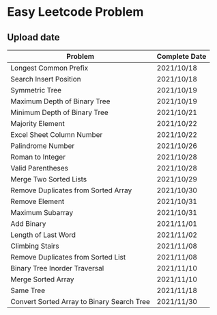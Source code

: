 # Easy Leetcode Problem

## Upload date
| Problem | Complete Date |  
| --- | --- |  
| Longest Common Prefix | 2021/10/18 |  
| Search Insert Position | 2021/10/18 |  
| Symmetric Tree | 2021/10/19 | 
| Maximum Depth of Binary Tree | 2021/10/19 |  
| Minimum Depth of Binary Tree | 2021/10/21 |    
| Majority Element | 2021/10/22 |  
| Excel Sheet Column Number | 2021/10/22 |  
| Palindrome Number | 2021/10/26 |
| Roman to Integer | 2021/10/28 |
| Valid Parentheses | 2021/10/28 |
| Merge Two Sorted Lists | 2021/10/29 |
| Remove Duplicates from Sorted Array | 2021/10/30 |
| Remove Element | 2021/10/31 |
| Maximum Subarray | 2021/10/31 |
| Add Binary | 2021/11/01 |
| Length of Last Word | 2021/11/02 |
| Climbing Stairs | 2021/11/08 |
| Remove Duplicates from Sorted List | 2021/11/08 |
| Binary Tree Inorder Traversal | 2021/11/10 |
| Merge Sorted Array | 2021/11/10 |
| Same Tree | 2021/11/18 |
| Convert Sorted Array to Binary Search Tree | 2021/11/30 |
